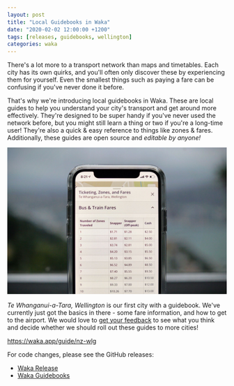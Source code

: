 ```yaml
---
layout: post
title: "Local Guidebooks in Waka"
date: "2020-02-02 12:00:00 +1200"
tags: [releases, guidebooks, wellington]
categories: waka
---
```


There's a lot more to a transport network than maps and timetables. Each city has its own quirks, and you'll often only discover these by experiencing them for yourself. Even the smallest things such as paying a fare can be confusing if you've never done it before.

That's why we're introducing local guidebooks in Waka. These are local guides to help you understand your city's transport and get around more effectively. They're designed to be super handy if you've never used the network before, but you might still learn a thing or two if you're a long-time user! They're also a quick & easy reference to things like zones & fares. Additionally, these guides are open source and *editable by anyone!*

![Waka Guidebooks](/assets/screenshots/waka-guides.jpg)

*Te Whanganui-a-Tara, Wellington* is our first city with a guidebook. We've currently just got the basics in there - some fare information, and how to get to the airport. We would love to [get your feedback](https://waka.app/feedback) to see what you think and decide whether we should roll out these guides to more cities!

<https://waka.app/guide/nz-wlg>

For code changes, please see the GitHub releases:

- [Waka Release](https://github.com/dymajo/waka/releases/tag/v2.4.5)
- [Waka Guidebooks](https://github.com/dymajo/waka-guidebooks)
